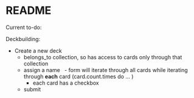 # README
Current to-do:

Deckbuilding:
  - Create a new deck
    - belongs_to collection, so has access to cards only through that collection
    - assign a name
    - form will iterate through all cards while iterating through **each** card (card.count.times do ... )
      - each card has a checkbox
    - submit
